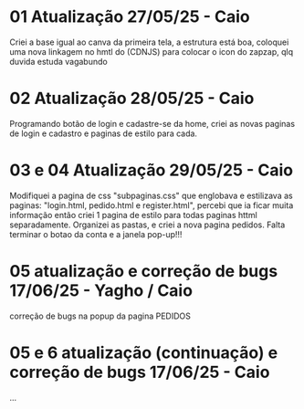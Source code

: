 # 01 Atualização 27/05/25 - Caio
Criei a base igual ao canva da primeira tela, a estrutura está boa, coloquei uma nova linkagem no hmtl do (CDNJS) para colocar o icon do zapzap, qlq duvida estuda vagabundo

# 02 Atualização 28/05/25 - Caio
Programando botão de login e cadastre-se da home, criei as novas paginas de login e cadastro e paginas de estilo para cada.

# 03 e 04 Atualização 29/05/25 - Caio
Modifiquei a pagina de css "subpaginas.css" que englobava e estilizava as paginas: "login.html, pedido.html e register.html", percebi que ia ficar muita informação então criei 1 pagina de estilo para todas paginas httml separadamente. Organizei as pastas, e criei a nova pagina pedidos. Falta terminar o botao da conta e a janela pop-up!!!

# 05 atualização e correção de bugs 17/06/25 - Yagho / Caio

correção de bugs na popup da pagina PEDIDOS

# 05 e 6 atualização (continuação) e correção de bugs 17/06/25 - Caio 

...